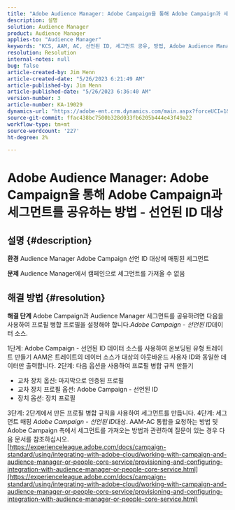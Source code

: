 ```yaml
---
title: "Adobe Audience Manager: Adobe Campaign을 통해 Adobe Campaign과 세그먼트를 공유하는 방법 - 선언된 ID 대상"
description: 설명
solution: Audience Manager
product: Audience Manager
applies-to: "Audience Manager"
keywords: "KCS, AAM, AC, 선언된 ID, 세그먼트 공유, 방법, Adobe Audience Manager, Adobe Campaign, 선언된 ID 대상"
resolution: Resolution
internal-notes: null
bug: false
article-created-by: Jim Menn
article-created-date: "5/26/2023 6:21:49 AM"
article-published-by: Jim Menn
article-published-date: "5/26/2023 6:36:40 AM"
version-number: 3
article-number: KA-19029
dynamics-url: "https://adobe-ent.crm.dynamics.com/main.aspx?forceUCI=1&pagetype=entityrecord&etn=knowledgearticle&id=2d476096-8dfb-ed11-8849-6045bd006079"
source-git-commit: ffac438bc7500b328d033fb6205b444e43f49a22
workflow-type: tm+mt
source-wordcount: '227'
ht-degree: 2%

---
```


# Adobe Audience Manager: Adobe Campaign을 통해 Adobe Campaign과 세그먼트를 공유하는 방법 - 선언된 ID 대상

## 설명 {#description}


<b>환경</b>
Audience Manager Adobe Campaign 선언 ID 대상에 매핑된 세그먼트

<b>문제</b>
Audience Manager에서 캠페인으로 세그먼트를 가져올 수 없음


## 해결 방법 {#resolution}


<b>해결 단계</b>
Adobe Campaign과 Audience Manager 세그먼트를 공유하려면 다음을 사용하여 프로필 병합 프로필을 설정해야 합니다.*Adobe Campaign - 선언된 ID*&#x200B;데이터 소스.

1단계: Adobe Campaign - 선언된 ID 데이터 소스를 사용하여 온보딩된 유형 트레이트 만들기
AAM은 트레이트의 데이터 소스가 대상의 아웃바운드 사용자 ID와 동일한 데이터만 출력합니다.
2단계: 다음 옵션을 사용하여 프로필 병합 규칙 만들기

- 교차 장치 옵션: 마지막으로 인증된 프로필
- 교차 장치 프로필 옵션: Adobe Campaign - 선언된 ID
- 장치 옵션: 장치 프로필


3단계: 2단계에서 만든 프로필 병합 규칙을 사용하여 세그먼트를 만듭니다.
4단계: 세그먼트 매핑 *Adobe Campaign - 선언된 ID*대상.
AAM-AC 통합을 요청하는 방법 및 Adobe Campaign 측에서 세그먼트를 가져오는 방법과 관련하여 질문이 있는 경우 다음 문서를 참조하십시오. [https://experienceleague.adobe.com/docs/campaign-standard/using/integrating-with-adobe-cloud/working-with-campaign-and-audience-manager-or-people-core-service/provisioning-and-configuring-integration-with-audience-manager-or-people-core-service.html](https://experienceleague.adobe.com/docs/campaign-standard/using/integrating-with-adobe-cloud/working-with-campaign-and-audience-manager-or-people-core-service/provisioning-and-configuring-integration-with-audience-manager-or-people-core-service.html)
